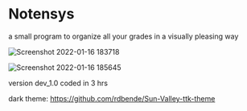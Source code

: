 # Notensys

a small program to organize all your grades in a visually pleasing way

![Screenshot 2022-01-16 183718](https://user-images.githubusercontent.com/68354546/149671853-8ffa1198-3211-4462-8aed-8f75234cf331.png)

![Screenshot 2022-01-16 185645](https://user-images.githubusercontent.com/68354546/149671855-d4380eba-a4fd-481b-a8ef-23d67d4e073a.png)

 
version dev_1.0 coded in 3 hrs

dark theme: https://github.com/rdbende/Sun-Valley-ttk-theme


